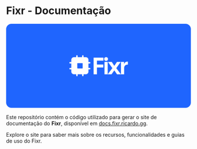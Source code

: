 # Fixr - Documentação

![Banner](./public/images/hero.svg)

Este repositório contém o código utilizado para gerar o site de documentação do **Fixr**, disponível em [docs.fixr.ricardo.gg](https://docs.fixr.ricardo.gg).

Explore o site para saber mais sobre os recursos, funcionalidades e guias de uso do Fixr.
